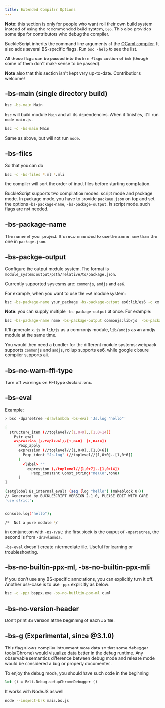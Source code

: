 ```yaml
---
title: Extended Compiler Options
---
```


**Note**: this section is only for people who want roll their own build system instead of using the recommended build system, `bsb`. This also provides some tips for contributors who debug the compiler.

BuckleScript inherits the command line arguments of the [OCaml compiler](http://caml.inria.fr/pub/docs/manual-ocaml/comp.html). It also adds several BS-specific flags. Run `bsc -help` to see the list.

All these flags can be passed into the `bsc-flags` section of `bsb` (though some of them don't make sense to be passed).

**Note** also that this section isn't kept very up-to-date. Contributions welcome!

## -bs-main (single directory build)

```sh
bsc -bs-main Main
```

`bsc` will build module `Main` and all its dependencies. When it finishes, it'll run `node main.js`.

```sh
bsc -c -bs-main Main
```

Same as above, but will not run `node`.

## -bs-files

So that you can do

```sh
bsc -c -bs-files *.ml *.mli
```

the compiler will sort the order of input files before starting compilation.

BuckleScript supports two compilation modes: script mode and package mode. In package mode, you have to provide `package.json` on top and set the options `-bs-package-name`, `-bs-package-output`. In script mode, such flags are not needed.

## -bs-package-name

The name of your project. It's recommended to use the same `name` than the one in `package.json`.

## -bs-packge-output

Configure the output module system. The format is `module_system:output/path/relative/to/package.json`.

Currently supported systesms are: `commonjs`, `amdjs` and `es6`.

For example, when you want to use the `es6` module system:

```sh
bsc -bs-package-name your_package -bs-package-output es6:lib/es6 -c xx.ml
```

**Note**: you can supply multiple `-bs-package-output` at once. For example:

```sh
bsc -bs-package-name name -bs-package-output commonjs:lib/js  -bs-package-output amdjs:lib/amdjs -c x.ml
```

It'll generate `x.js` in `lib/js` as a commonjs module, `lib/amdjs` as an amdjs module at the same time.

You would then need a bundler for the different module systems: webpack supports `commonjs` and `amdjs`, rollup supports es6, while google closure compiler supports all.

## -bs-no-warn-ffi-type

Turn off warnings on FFI type declarations.

## -bs-eval

Example:

```sh
> bsc -dparsetree -drawlambda -bs-eval 'Js.log "hello"'

[
  structure_item (//toplevel//[1,0+0]..[1,0+14])
    Pstr_eval
    expression (//toplevel//[1,0+0]..[1,0+14])
      Pexp_apply
      expression (//toplevel//[1,0+0]..[1,0+6])
        Pexp_ident "Js.log" (//toplevel//[1,0+0]..[1,0+6])
      [
        <label> ""
          expression (//toplevel//[1,0+7]..[1,0+14])
            Pexp_constant Const_string("hello",None)
      ]
]

(setglobal Bs_internal_eval! (seq (log "hello") (makeblock 0)))
// Generated by BUCKLESCRIPT VERSION 2.1.0, PLEASE EDIT WITH CARE
'use strict';


console.log("hello");

/*  Not a pure module */
```

In conjunction with `-bs-eval`: the first block is the output of `-dparsetree`, the second is from `-drawlambda`.

`-bs-eval` doesn't create intermediate file. Useful for learning or troubleshooting.

## -bs-no-builtin-ppx-ml, -bs-no-builtin-ppx-mli

If you don't use any BS-specific annotations, you can explicitly turn it off. Another use-case is to use `-ppx` explicitly as below:

```sh
bsc -c -ppx bsppx.exe -bs-no-builtin-ppx-ml c.ml
```

## -bs-no-version-header

Don’t print BS version at the beginning of each JS file.

## -bs-g (Experimental, since @3.1.0)

This flag allows compiler intrusment more data so that some debugger tools(Chrome) would visualize data better in the debug runtime.
Any observable semantics difference between debug mode and release mode would be considered a bug or properly documented.

To enjoy the debug mode, you should have such code in the beginning

```ocaml
let () = Belt.Debug.setupChromeDebugger ()
```
It works with NodeJS as well
```sh
node --inspect-brk main.bs.js
```
